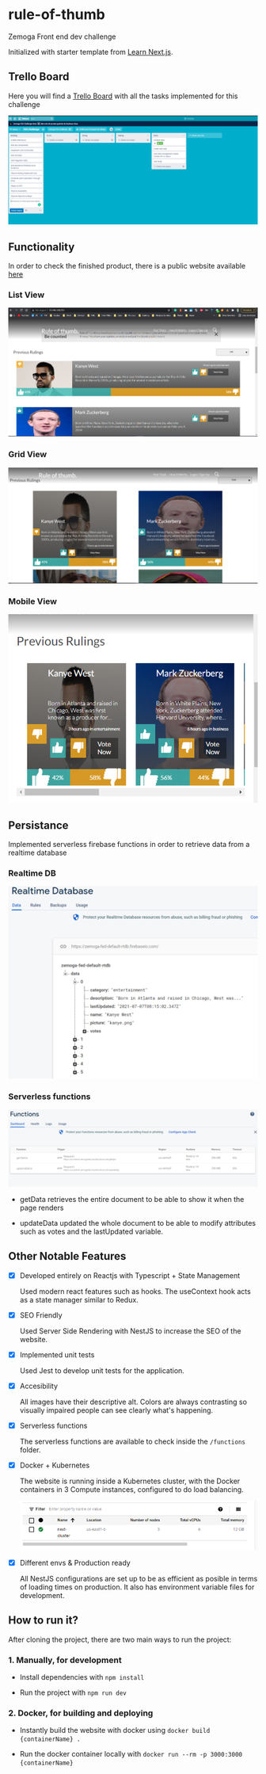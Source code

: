 # rule-of-thumb
Zemoga Front end dev challenge

Initialized with starter template from [Learn Next.js](https://nextjs.org/learn).

## Trello Board

Here you will find a [Trello Board](https://trello.com/b/EpCUpeKr/fed-challenge) with all the tasks implemented for this challenge

![Trello Board](docs/Trello.PNG)

## Functionality

In order to check the finished product, there is a public website available [here](http://35.196.128.253/)

### List View
![Website](docs/website.PNG)

### Grid View

![Website Grid View](docs/website2.PNG)

### Mobile View

![Website Mobile View](docs/websiteMobile.PNG)

## Persistance

Implemented serverless firebase functions in order to retrieve data from a realtime database

### Realtime DB

![Realtime DB](docs/RealtimeDatabase.PNG)

### Serverless functions

![Cloud Functions](docs/CloudFunctions.PNG)

- getData retrieves the entire document to be able to show it when the page renders

- updateData updated the whole document to be able to modify attributes such as votes and the lastUpdated variable.

## Other Notable Features

- [x] Developed entirely on Reactjs with Typescript + State Management

    Used modern react features such as hooks. The useContext hook acts as a state manager similar to Redux.

- [x] SEO Friendly

    Used Server Side Rendering with NestJS to increase the SEO of the website.

- [x] Implemented unit tests 

    Used Jest to develop unit tests for the application.

- [x] Accesibility

    All images have their descriptive alt. Colors are always contrasting so visually impaired people can see clearly what's happening.

- [x] Serverless functions

    The serverless functions are available to check inside the `/functions` folder. 

- [x] Docker + Kubernetes

    The website is running inside a Kubernetes cluster, with the Docker containers in 3 Compute instances, configured to do load balancing.

    ![Kube](docs/KubeCluster.PNG)

- [x] Different envs & Production ready

    All NestJS configurations are set up to be as efficient as posible in terms of loading times on production. It also has environment variable files for development.

## How to run it?

After cloning the project, there are two main ways to run the project: 

### 1. Manually, for development

- Install dependencies with `npm install`

- Run the project with `npm run dev`

### 2. Docker, for building and deploying

- Instantly build the website with docker using `docker build {containerName} .`

- Run the docker container locally with `docker run --rm -p 3000:3000 {containerName}`

